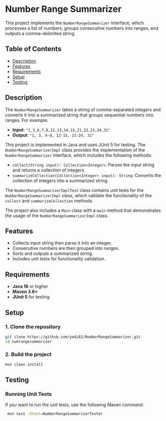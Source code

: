 # Number Range Summarizer

This project implements the `NumberRangeSummarizer` interface, which processes a list of numbers, groups consecutive numbers into ranges, and outputs a comma-delimited string.

## Table of Contents

- [Description](#description)
- [Features](#features)
- [Requirements](#requirements)
- [Setup](#setup)
- [Testing](#testing)

## Description

The `NumberRangeSummarizer` takes a string of comma-separated integers and converts it into a summarized string that groups sequential numbers into ranges. For example:

- **Input**: `"1,3,6,7,8,12,13,14,15,21,22,23,24,31"`
- **Output**: `"1, 3, 6-8, 12-15, 21-24, 31"`

This project is implemented in Java and uses JUnit 5 for testing. The `NumberRangeSummarizerImpl` class provides the implementation of the `NumberRangeSummarizer` interface, which includes the following methods:

- `collect(String input): Collection<Integer>`: Parses the input string and returns a collection of integers.
- `summarizeCollection(Collection<Integer> input): String`: Converts the collection of integers into a summarized string.

The `NumberRangeSummarizerImplTest` class contains unit tests for the `NumberRangeSummarizerImpl` class, which validate the functionality of the `collect` and `summarizeCollection` methods.

The project also includes a `Main` class with a `main` method that demonstrates the usage of the `NumberRangeSummarizerImpl` class.

## Features

- Collects input string then parse it into an integer.
- Consecutive numbers are then grouped into ranges.
- Sorts and outputs a summarized string.
- Includes unit tests for functionality validation.

## Requirements

- **Java 16** or higher
- **Maven 3.6+**
- **JUnit 5** for testing

## Setup

### 1. Clone the repository

```bash
git clone https://github.com/yedi82/NumberRangeSummarizer.git
cd numrangesummarizer
```

### 2. Build the project

```bash
mvn clean install
```

## Testing

### Running Unit Tests

If you want to run the unit tests, use the following Maven command:

```bash
 mvn test -Dtest=NumberRangeSummarizerTester
```

